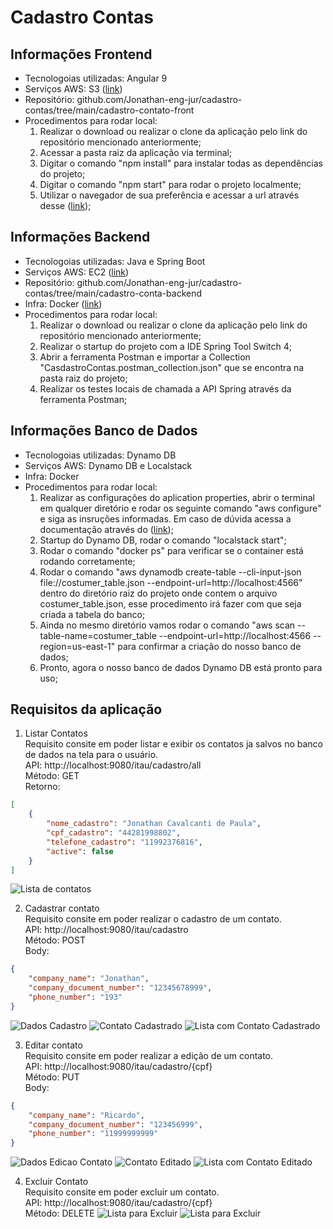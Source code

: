 # Cadastro Contas

## Informações Frontend
- Tecnologoias utilizadas: Angular 9
- Serviços AWS: S3 ([link](http://cadastro-contato.s3-website-sa-east-1.amazonaws.com/cadastro))
- Repositório: github.com/Jonathan-eng-jur/cadastro-contas/tree/main/cadastro-contato-front
- Procedimentos para rodar local:
  1. Realizar o download ou realizar o clone da aplicação pelo link do repositório mencionado anteriormente;
  2. Acessar a pasta raiz da aplicação via terminal;
  3. Digitar o comando "npm install" para instalar todas as dependências do projeto;
  4. Digitar o comando "npm start" para rodar o projeto localmente;
  5. Utilizar o navegador de sua preferência e acessar a url através desse ([link](http://localhost:4200));
  
## Informações Backend
- Tecnologoias utilizadas: Java e Spring Boot
- Serviços AWS: EC2 ([link](ec2-35-175-235-136.compute-1.amazonaws.com))
- Repositório: github.com/Jonathan-eng-jur/cadastro-contas/tree/main/cadastro-conta-backend
- Infra: Docker ([link](https://hub.docker.com/r/advogatoblackshark17/cadastro))
- Procedimentos para rodar local:
  1. Realizar o download ou realizar o clone da aplicação pelo link do repositório mencionado anteriormente;
  2. Realizar o startup do projeto com a IDE Spring Tool Switch 4;
  3. Abrir a ferramenta Postman e importar a Collection "CasdastroContas.postman_collection.json" que se encontra na pasta raiz do projeto;
  4. Realizar os testes locais de chamada a API Spring através da ferramenta Postman;

## Informações Banco de Dados
- Tecnologoias utilizadas: Dynamo DB
- Serviços AWS: Dynamo DB e Localstack
- Infra: Docker
- Procedimentos para rodar local:
  1. Realizar as configurações do aplication properties, abrir o terminal em qualquer diretório e rodar os seguinte comando "aws configure" e siga as insruções informadas. Em caso de dúvida acessa a documentação através do ([link](https://docs.aws.amazon.com/cli/latest/userguide/cli-configure-quickstart.html));
  2. Startup do Dynamo DB, rodar o comando "localstack start";
  3. Rodar o comando "docker ps" para verificar se o container está rodando corretamente;
  4. Rodar o comando "aws dynamodb create-table --cli-input-json file://costumer_table.json --endpoint-url=http://localhost:4566" dentro do diretório raiz do projeto onde contem o arquivo costumer_table.json, esse procedimento irá fazer com que seja criada a tabela do banco;
  5. Ainda no mesmo diretório vamos rodar o comando "aws scan --table-name=costumer_table --endpoint-url=http://localhost:4566 --region=us-east-1" para confirmar a criação do nosso banco de dados;
  6. Pronto, agora o nosso banco de dados Dynamo DB está pronto para uso;
 
 
## Requisitos da aplicação
1. Listar Contatos
<br />Requisito consite em poder listar e exibir os contatos ja salvos no banco de dados na tela para o usuário.
<br />API: http://localhost:9080/itau/cadastro/all
<br />Método: GET
<br />Retorno: 
``` json
[
    {
        "nome_cadastro": "Jonathan Cavalcanti de Paula",
        "cpf_cadastro": "44281998802",
        "telefone_cadastro": "11992376816",
        "active": false
    }
]
```
![Lista de contatos](https://imagens-cadastro-contato.s3-sa-east-1.amazonaws.com/1-Listagem+de+contatos.jpeg)

2. Cadastrar contato
<br />Requisito consite em poder realizar o cadastro de um contato.
<br />API: http://localhost:9080/itau/cadastro
<br />Método: POST
<br />Body: 
``` json
{
    "company_name": "Jonathan",
    "company_document_number": "12345678999",
    "phone_number": "193"
}
```
![Dados Cadastro](https://imagens-cadastro-contato.s3-sa-east-1.amazonaws.com/2-Dados+Cadastro.jpeg)
![Contato Cadastrado](https://imagens-cadastro-contato.s3-sa-east-1.amazonaws.com/3-Cadastro+Sucesso.jpeg)
![Lista com Contato Cadastrado](https://imagens-cadastro-contato.s3-sa-east-1.amazonaws.com/4-Listando+Novo+Cadastro.jpeg)

3. Editar contato
<br />Requisito consite em poder realizar a edição de um contato.
<br />API: http://localhost:9080/itau/cadastro/{cpf}
<br />Método: PUT
<br />Body: 
``` json
{
    "company_name": "Ricardo",
    "company_document_number": "123456999",
    "phone_number": "11999999999"
}
```
![Dados Edicao Contato](https://imagens-cadastro-contato.s3-sa-east-1.amazonaws.com/5-Editando+Dados+Cadastro.jpeg)
![Contato Editado](https://imagens-cadastro-contato.s3-sa-east-1.amazonaws.com/6-Cadastro+Editado+com+Sucesso.jpeg)
![Lista com Contato Editado](https://imagens-cadastro-contato.s3-sa-east-1.amazonaws.com/7-Listando+Cadastro+Editado.jpeg)

4. Excluir Contato
<br />Requisito consite em poder excluir um contato.
<br />API: http://localhost:9080/itau/cadastro/{cpf}
<br />Método: DELETE
![Lista para Excluir](https://imagens-cadastro-contato.s3-sa-east-1.amazonaws.com/8-Lista+para+Excluir.JPG)
![Lista para Excluir](https://imagens-cadastro-contato.s3-sa-east-1.amazonaws.com/9-Contato+Excluido.JPG) 
  
